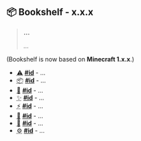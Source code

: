 ## 📦 Bookshelf - x.x.x

> **...**
>
> *...*

(Bookshelf is now based on **Minecraft 1.x.x**.)

- <abbr title="Breaking Changes">⚠️</abbr> **[#id](issue/pr)** - ...
- <abbr title="New Bundles">📦</abbr> **[#id](issue/pr)** - ...
- <abbr title="New Modules">🎉</abbr> **[#id](issue/pr)** - ...
- <abbr title="New Features">✨</abbr> **[#id](issue/pr)** - ...
- <abbr title="Enhancements">⚡</abbr> **[#id](issue/pr)** - ...
- <abbr title="Bug Fixes">🐛</abbr> **[#id](issue/pr)** - ...
- <abbr title="Documentation">📝</abbr> **[#id](issue/pr)** - ...
- <abbr title="GitHub & CI/CD">⚙️</abbr> **[#id](issue/pr)** - ...
